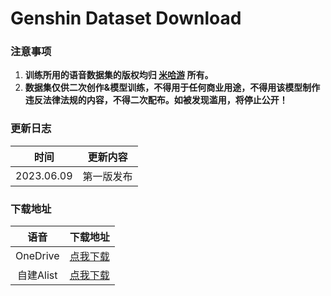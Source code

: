 # Genshin Dataset Download

### 注意事项

1. **训练所用的语音数据集的版权均归 [米哈游](https://www.mihoyo.com/) 所有。**
2. **数据集仅供二次创作&模型训练，不得用于任何商业用途，不得用该模型制作违反法律法规的内容，不得二次配布。如被发现滥用，将停止公开！**

### 更新日志

|    时间    |  更新内容  |
| :--------: | :--------: |
| 2023.06.09 | 第一版发布 |

### 下载地址

|    语音    |                           下载地址                           |
| :--------: | :----------------------------------------------------------: |
| OneDrive | [点我下载](https://aihobbyist-my.sharepoint.com/:f:/g/personal/erythrocyte_org_ai-lab_top/EsSWfoWn0ftGuFV_IwdVXb8BY7-iL8ozoyNsB3PwqS5yRA) |
| 自建Alist | [点我下载](https://pan.zhjlfx.cn/Genshin%20Datasets) |
